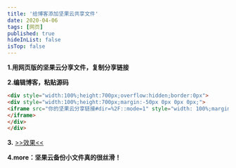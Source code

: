 ```yaml
---
title: '给博客添加坚果云共享文件'
date: 2020-04-06
tags: [网页]
published: true
hideInList: false
isTop: false
---
```

**1.用网页版的坚果云分享文件，复制分享链接**

**2.编辑博客，粘贴源码**
```html
<div style="width:100%;height:700px;overflow:hidden;border:0px">
<div style="width:100%;height:700px;margin:-50px 0px 0px 0px;">
<iframe src="你的坚果云分享链接#dir=%2F::mode=1" style="width: 100%;margin: 0;padding: 0;border: 0;height:700px;" scrolling="no">
</iframe>
</div>
</div>
```

**3.** [>>效果<<](https://thedoctor.top/happylife/post/jian-guo-yun-zi-yuan-fen-xiang/)

**4.more：坚果云备份小文件真的很丝滑！**

